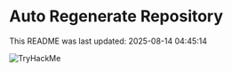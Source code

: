 # Auto Regenerate Repository

This README was last updated: 2025-08-14 04:45:14

 ![TryHackMe](https://tryhackme.com/badge/533634)
